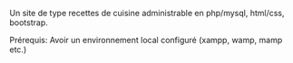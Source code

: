 Un site de type recettes de cuisine administrable en php/mysql, html/css, bootstrap.

Prérequis: Avoir un environnement local configuré (xampp, wamp, mamp etc.)

